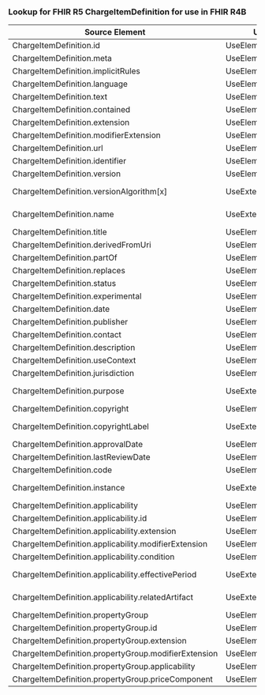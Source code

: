 ### Lookup for FHIR R5 ChargeItemDefinition for use in FHIR R4B

| Source Element | Usage | Target |
| -------------- | ----- | ------ |
| ChargeItemDefinition.id | UseElementRenamed | ChargeItemDefinition.id |
| ChargeItemDefinition.meta | UseElementRenamed | ChargeItemDefinition.meta |
| ChargeItemDefinition.implicitRules | UseElementRenamed | ChargeItemDefinition.implicitRules |
| ChargeItemDefinition.language | UseElementRenamed | ChargeItemDefinition.language |
| ChargeItemDefinition.text | UseElementRenamed | ChargeItemDefinition.text |
| ChargeItemDefinition.contained | UseElementRenamed | ChargeItemDefinition.contained |
| ChargeItemDefinition.extension | UseElementRenamed | ChargeItemDefinition.extension |
| ChargeItemDefinition.modifierExtension | UseElementRenamed | ChargeItemDefinition.modifierExtension |
| ChargeItemDefinition.url | UseElementRenamed | ChargeItemDefinition.url |
| ChargeItemDefinition.identifier | UseElementRenamed | ChargeItemDefinition.identifier |
| ChargeItemDefinition.version | UseElementRenamed | ChargeItemDefinition.version |
| ChargeItemDefinition.versionAlgorithm[x] | UseExtension | http://hl7.org/fhir/5.0/StructureDefinition/extension-ChargeItemDefinition.versionAlgorithm |
| ChargeItemDefinition.name | UseExtension | http://hl7.org/fhir/5.0/StructureDefinition/extension-ChargeItemDefinition.name |
| ChargeItemDefinition.title | UseElementRenamed | ChargeItemDefinition.title |
| ChargeItemDefinition.derivedFromUri | UseElementRenamed | ChargeItemDefinition.derivedFromUri |
| ChargeItemDefinition.partOf | UseElementRenamed | ChargeItemDefinition.partOf |
| ChargeItemDefinition.replaces | UseElementRenamed | ChargeItemDefinition.replaces |
| ChargeItemDefinition.status | UseElementRenamed | ChargeItemDefinition.status |
| ChargeItemDefinition.experimental | UseElementRenamed | ChargeItemDefinition.experimental |
| ChargeItemDefinition.date | UseElementRenamed | ChargeItemDefinition.date |
| ChargeItemDefinition.publisher | UseElementRenamed | ChargeItemDefinition.publisher |
| ChargeItemDefinition.contact | UseElementRenamed | ChargeItemDefinition.contact |
| ChargeItemDefinition.description | UseElementRenamed | ChargeItemDefinition.description |
| ChargeItemDefinition.useContext | UseElementRenamed | ChargeItemDefinition.useContext |
| ChargeItemDefinition.jurisdiction | UseElementRenamed | ChargeItemDefinition.jurisdiction |
| ChargeItemDefinition.purpose | UseExtension | http://hl7.org/fhir/5.0/StructureDefinition/extension-ChargeItemDefinition.purpose |
| ChargeItemDefinition.copyright | UseElementRenamed | ChargeItemDefinition.copyright |
| ChargeItemDefinition.copyrightLabel | UseExtension | http://hl7.org/fhir/5.0/StructureDefinition/extension-ChargeItemDefinition.copyrightLabel |
| ChargeItemDefinition.approvalDate | UseElementRenamed | ChargeItemDefinition.approvalDate |
| ChargeItemDefinition.lastReviewDate | UseElementRenamed | ChargeItemDefinition.lastReviewDate |
| ChargeItemDefinition.code | UseElementRenamed | ChargeItemDefinition.code |
| ChargeItemDefinition.instance | UseExtension | http://hl7.org/fhir/5.0/StructureDefinition/extension-ChargeItemDefinition.instance |
| ChargeItemDefinition.applicability | UseElementRenamed | ChargeItemDefinition.applicability |
| ChargeItemDefinition.applicability.id | UseElementRenamed | ChargeItemDefinition.applicability.id |
| ChargeItemDefinition.applicability.extension | UseElementRenamed | ChargeItemDefinition.applicability.extension |
| ChargeItemDefinition.applicability.modifierExtension | UseElementRenamed | ChargeItemDefinition.applicability.modifierExtension |
| ChargeItemDefinition.applicability.condition | UseElementRenamed | ChargeItemDefinition.applicability.expression |
| ChargeItemDefinition.applicability.effectivePeriod | UseExtension | http://hl7.org/fhir/5.0/StructureDefinition/extension-ChargeItemDefinition.applicability.effectivePeriod |
| ChargeItemDefinition.applicability.relatedArtifact | UseExtension | http://hl7.org/fhir/5.0/StructureDefinition/extension-ChargeItemDefinition.applicability.relatedArtifact |
| ChargeItemDefinition.propertyGroup | UseElementRenamed | ChargeItemDefinition.propertyGroup |
| ChargeItemDefinition.propertyGroup.id | UseElementRenamed | ChargeItemDefinition.propertyGroup.id |
| ChargeItemDefinition.propertyGroup.extension | UseElementRenamed | ChargeItemDefinition.propertyGroup.extension |
| ChargeItemDefinition.propertyGroup.modifierExtension | UseElementRenamed | ChargeItemDefinition.propertyGroup.modifierExtension |
| ChargeItemDefinition.propertyGroup.applicability | UseElementRenamed | ChargeItemDefinition.propertyGroup.applicability |
| ChargeItemDefinition.propertyGroup.priceComponent | UseElementRenamed | ChargeItemDefinition.propertyGroup.priceComponent |
